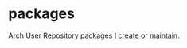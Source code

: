# packages

Arch User Repository packages [I create or maintain](https://aur.archlinux.org/packages/?SeB=m&K=zhangkaizhao).
